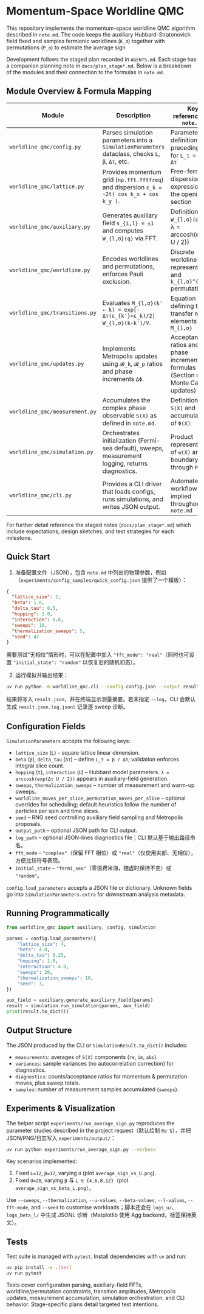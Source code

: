 # Momentum-Space Worldline QMC

This repository implements the momentum-space worldline QMC algorithm described in `note.md`. The code keeps the auxiliary Hubbard-Stratonovich field fixed and samples fermionic worldlines (`K_σ`) together with permutations (`P_σ`) to estimate the average sign

Development follows the staged plan recorded in `AGENTS.md`. Each stage has a companion planning note in `docs/plan_stage*.md`. Below is a breakdown of the modules and their connection to the formulas in `note.md`.

## Module Overview & Formula Mapping

| Module | Description | Key references to `note.md` |
| --- | --- | --- |
| `worldline_qmc/config.py` | Parses simulation parameters into a `SimulationParameters` dataclass, checks `L`, `β`, `Δτ`, etc. | Parameter definitions preceding Eq. for `L_τ = β / Δτ` |
| `worldline_qmc/lattice.py` | Provides momentum grid (`np.fft.fftfreq`) and dispersion `ε_k = -2t( cos k_x + cos k_y )`. | Free-fermion dispersion expressions in the opening section |
| `worldline_qmc/auxiliary.py` | Generates auxiliary field `s_{i,l} = ±1` and computes `W_{l,σ}(q)` via FFT. | Definitions of `W_{l,σ}(q)` and λ = arccosh(exp(Δτ U / 2)) |
| `worldline_qmc/worldline.py` | Encodes worldlines and permutations, enforces Pauli exclusion. | Discrete worldline representation and `k_{l,σ}^{(n)}` permutations |
| `worldline_qmc/transitions.py` | Evaluates `M_{l,σ}(k' ← k) = exp[-Δτ(ε_{k'}+ε_k)/2] W_{l,σ}(k-k')/V`. | Equation defining the transfer matrix elements `M_{l,σ}` |
| `worldline_qmc/updates.py` | Implements Metropolis updates using `𝓡_k`, `𝓡_p` ratios and phase increments `ΔΦ`. | Acceptance ratios and phase increment formulas (Section on Monte Carlo updates) |
| `worldline_qmc/measurement.py` | Accumulates the complex phase observable `S(X)` as defined in `note.md`. | Definition of `S(X)` and accumulation of `Φ(X)` |
| `worldline_qmc/simulation.py` | Orchestrates initialization (Fermi-sea default), sweeps, measurement logging, returns diagnostics. | Product representation of `w(X)` and boundary links through `P_σ` |
| `worldline_qmc/cli.py` | Provides a CLI driver that loads configs, runs simulations, and writes JSON output. | Automates the workflow implied throughout `note.md` |

For further detail reference the staged notes (`docs/plan_stage*.md`) which include expectations, design sketches, and test strategies for each milestone.

## Quick Start

1. 准备配置文件（JSON），包含 `note.md` 中列出的物理参数，例如（`experiments/config_samples/quick_config.json` 提供了一个模板）：

```json
{
  "lattice_size": 2,
  "beta": 1.0,
  "delta_tau": 0.5,
  "hopping": 1.0,
  "interaction": 0.0,
  "sweeps": 10,
  "thermalization_sweeps": 5,
  "seed": 42
}
```

需要测试“无相位”情形时，可以在配置中加入 `"fft_mode": "real"`（同时也可设置 `"initial_state": "random"` 以恢复旧的随机初态）。

2. 运行模拟并输出结果：

```bash
uv run python -m worldline_qmc.cli --config config.json --output result.json --verbose
```

结果将写入 `result.json`，并在终端显示测量摘要。若未指定 `--log`，CLI 会默认生成 `result.json.log.jsonl` 记录逐 sweep 诊断。

## Configuration Fields

`SimulationParameters` accepts the following keys:

- `lattice_size` (`L`) – square lattice linear dimension.
- `beta` (`β`), `delta_tau` (`Δτ`) – define `L_τ = β / Δτ`; validation enforces integral slice count.
- `hopping` (`t`), `interaction` (`U`) – Hubbard model parameters. `λ = arccosh(exp(Δτ U / 2))` appears in auxiliary-field generation.
- `sweeps`, `thermalization_sweeps` – number of measurement and warm-up sweeps.
- `worldline_moves_per_slice`, `permutation_moves_per_slice` – optional overrides for scheduling; default heuristics follow the number of particles per spin and time slices.
- `seed` – RNG seed controlling auxiliary field sampling and Metropolis proposals.
- `output_path` – optional JSON path for CLI output.
- `log_path` – optional JSON-lines diagnostics file；CLI 默认基于输出路径命名。
- `fft_mode` – `"complex"`（保留 FFT 相位）或 `"real"`（仅使用实部、无相位），方便比较符号表现。
- `initial_state` – `"fermi_sea"`（零温费米海，随虚时保持不变）或 `"random"`。

`config.load_parameters` accepts a JSON file or dictionary. Unknown fields go into `SimulationParameters.extra` for downstream analysis metadata.

## Running Programmatically

```python
from worldline_qmc import auxiliary, config, simulation

params = config.load_parameters({
    "lattice_size": 4,
    "beta": 4.0,
    "delta_tau": 0.25,
    "hopping": 1.0,
    "interaction": 4.0,
    "sweeps": 20,
    "thermalization_sweeps": 10,
    "seed": 1,
})

aux_field = auxiliary.generate_auxiliary_field(params)
result = simulation.run_simulation(params, aux_field)
print(result.to_dict())
```

## Output Structure

The JSON produced by the CLI or `SimulationResult.to_dict()` includes:

- `measurements`: averages of `S(X)` components (`re`, `im`, `abs`).
- `variances`: sample variances (no autocorrelation correction) for diagnostics.
- `diagnostics`: counts/acceptance ratios for momentum & permutation moves, plus sweep totals.
- `samples`: number of measurement samples accumulated (`sweeps`).

## Experiments & Visualization

The helper script `experiments/run_average_sign.py` reproduces the parameter studies described in the project request（默认绘制 `Re S`），并把 JSON/PNG/日志写入 `experiments/output/`：

```bash
uv run python experiments/run_average_sign.py --verbose
```

Key scenarios implemented:

1. Fixed `L=12`, `β=12`, varying `U` (plot `average_sign_vs_U.png`).
2. Fixed `U=20`, varying `β` 与 `L ∈ {4,6,8,12}`（plot `average_sign_vs_beta_L.png`）。

Use `--sweeps`, `--thermalization`, `--u-values`, `--beta-values`, `--l-values`, `--fft-mode`, and `--seed` to customise workloads；脚本还会在 `logs_u/`、`logs_beta_l/` 中生成 JSONL 诊断（Matplotlib 使用 Agg backend，标签保持英文）。

## Tests

Test suite is managed with `pytest`. Install dependencies with `uv` and run:

```bash
uv pip install -e .[dev]
uv run pytest
```

Tests cover configuration parsing, auxiliary-field FFTs, worldline/permutation constraints, transition amplitudes, Metropolis updates, measurement accumulation, simulation orchestration, and CLI behavior. Stage-specific plans detail targeted test intentions.
